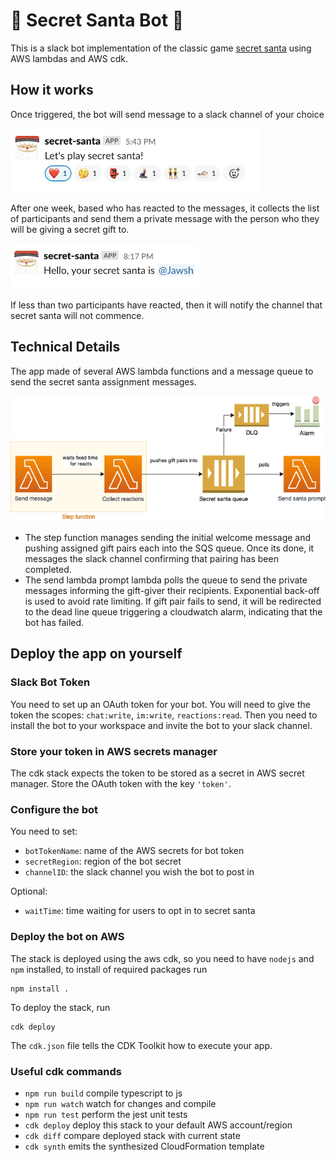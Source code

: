 # 🎁 Secret Santa Bot 🎁

This is a slack bot implementation of the classic game
[secret santa](https://en.wikipedia.org/wiki/Secret_Santa) using AWS lambdas and AWS cdk.

## How it works

Once triggered, the bot will send message to a slack channel of your choice

<img src="/img/start_message.png" alt="Slack bot start message" width="400"/>

After one week, based who has reacted to the messages,
it collects the list of participants and send them a private message with the person who they will be giving a secret gift to.

<img src="/img/santa_message.png" alt="Slack bot start message" width="300"/>

If less than two participants have reacted, then it will notify the channel that secret santa will not commence.

## Technical Details
The app made of several AWS lambda functions and a message queue to send the secret santa assignment messages.

![Slack bot architecture](/img/diagram.png)

* The step function manages sending the initial welcome message and pushing assigned gift pairs each into the SQS queue.
Once its done, it messages the slack channel confirming that pairing has been completed.
* The send lambda prompt lambda polls the queue to send the private messages informing the gift-giver their recipients.
Exponential back-off is used to avoid rate limiting.
If gift pair fails to send, it will be redirected to the dead line queue triggering a cloudwatch alarm, 
indicating that the bot has failed.

## Deploy the app on yourself

### Slack Bot Token

You need to set up an OAuth token for your bot. You will need to give the token the scopes: `chat:write`, `im:write`, `reactions:read`.
Then you need to install the bot to your workspace and invite the bot to your slack channel.

### Store your token in AWS secrets manager

The cdk stack expects the token to be stored as a secret in AWS secret manager. Store the OAuth token with the key `'token'`.

### Configure the bot

You need to set:

* `botTokenName`: name of the AWS secrets for bot token
* `secretRegion`: region of the bot secret
* `channelID`: the slack channel you wish the bot to post in

Optional:
* `waitTime`: time waiting for users to opt in to secret santa

### Deploy the bot on AWS

The stack is deployed using the aws cdk, so you need to have `nodejs` and `npm` installed, to install of required packages run

```
npm install .
```

To deploy the stack, run

```
cdk deploy
```

The `cdk.json` file tells the CDK Toolkit how to execute your app.

### Useful cdk commands

 * `npm run build`   compile typescript to js
 * `npm run watch`   watch for changes and compile
 * `npm run test`    perform the jest unit tests
 * `cdk deploy`      deploy this stack to your default AWS account/region
 * `cdk diff`        compare deployed stack with current state
 * `cdk synth`       emits the synthesized CloudFormation template
